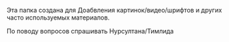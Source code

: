 Эта папка создана для Доабвления картинок/видео/шрифтов и других часто используемых материалов.

По поводу вопросов спрашивать Нурсултана/Тимлида